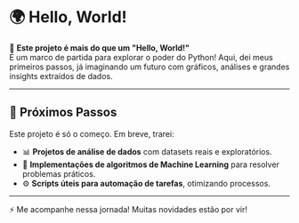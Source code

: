 # 🌍 Hello, World!

📜 **Este projeto é mais do que um "Hello, World!"**  
É um marco de partida para explorar o poder do Python! Aqui, dei meus primeiros passos, já imaginando um futuro com gráficos, análises e grandes insights extraídos de dados.

---

## 🚀 Próximos Passos

Este projeto é só o começo. Em breve, trarei:

- 📊 **Projetos de análise de dados** com datasets reais e exploratórios.
- 🤖 **Implementações de algoritmos de Machine Learning** para resolver problemas práticos.
- ⚙️ **Scripts úteis para automação de tarefas**, otimizando processos.

---

⚡️ Me acompanhe nessa jornada! Muitas novidades estão por vir! 
